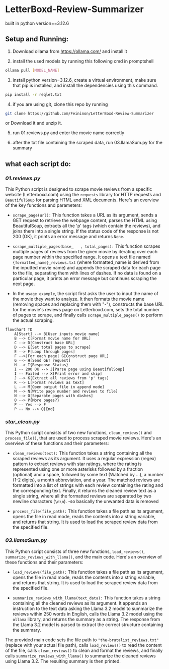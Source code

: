 # LetterBoxd-Review-Summarizer

built in python version==3.12.6

## Setup and Running:
1. Download ollama from https://ollama.com/ and install it 

2. install the used models by running this following cmd in promptshell
   
``` bash
ollama pull [MODEL_NAME]
```

3. install python version=3.12.6, create a virtual environment, make sure  that pip is installed, and install the dependencies using this command.
```bash
pip install -r reqlet.txt
```

4. if you are using git, clone this repo by running
```bash
git clone https://github.com/Feininon/LetterBoxd-Review-Summarizer
```
or Download it and unzip it.

5. run 01.reviews.py and enter the movie name correctly

6.  after the txt file containing the scraped data, run 03.llamaSum.py for the summary

## what each script do:

### _01.reviews.py_

This Python script is designed to scrape movie reviews from a specific website (Letterboxd.com) using the `requests` library for HTTP
requests and `BeautifulSoup` for parsing HTML and XML documents. Here's an overview of the key functions and parameters:

- `scrape_page(url):` This function takes a URL as its
argument, sends a GET request to retrieve the webpage
content, parses the HTML using BeautifulSoup, extracts all
the 'p' tags (which contain the reviews), and joins them
into a single string. If the status code of the response is
not 200 (OK), it prints an error message and returns
`None`.

- `scrape_multiple_pages(base_   , total_pages):` This function scrapes multiple pages of reviews
from the given movie by iterating over each page number within the specified range. It opens a text file named
`{formatted_name}_reviews.txt` (where formatted_name is derived from the inputted movie name) and appends the
scraped data for each page to the file, separating them with lines of dashes. If no data is found on a particular
page, it prints an error message but continues scraping the next page.

- In the `usage example`, the script first asks the user to input the name of the movie they want to analyze. It
then formats the movie name (removing spaces and replacing them with "-"), constructs the base URL for the
movie's reviews page on Letterboxd.com, sets the total number of pages to scrape, and finally calls `scrape_multiple_pages()` to perform the actual
scraping.

```mermaid
flowchart TD
    A[Start] --> B[User inputs movie name]
    B --> C[Format movie name for URL]
    C --> D[Construct base URL]
    D --> E[Set total pages to scrape]
    E --> F[Loop through pages]
    F -->|For each page| G[Construct page URL]
    G --> H[Send GET request]
    H --> I{Response Status}
    I -- 200 OK --> J[Parse page using BeautifulSoup]
    I -- Failed --> X[Print error and skip]
    J --> K[Extract all reviews from 'p' tags]
    K --> L[Format reviews as text]
    L --> M[Open output file in append mode]
    M --> N[Write page number and reviews to file]
    N --> O[Separate pages with dashes]
    O --> P{More pages?}
    P -- Yes --> F
    P -- No --> Q[End]

```

### _star_clean.py_

 This Python script consists of two new functions, `clean_reviews()` and `process_file()`, that are used to process scraped movie reviews. Here's an
overview of these functions and their parameters:

- `clean_reviews(text):` This function takes a string containing all the scraped reviews as its argument. It uses a regular expression (regex) pattern
to extract reviews with star ratings, where the rating is represented using one or more asterisks followed by a fraction (optional) and a space,
followed by some text (Watched by ...), a number (1-2 digits), a month abbreviation, and a year. The matched reviews are formatted into a list of
strings with each review containing the rating and the corresponding text. Finally, it returns the cleaned review text as a single string, where all
the formatted reviews are separated by two newline characters (`\n\n`). 
-so basically the unwanted data is removed

- `process_file(file_path):` This function takes a file path as its argument, opens the file in read mode, reads the contents into a string variable,
and returns that string. It is used to load the scraped review data from the specified file.

### _03.llamaSum.py_

 This Python script consists of three new functions, `load_reviews()`, `summarize_reviews_with_llama()`, and the main code. Here's an overview of
these functions and their parameters:

- `load_reviews(file_path):` This function takes a file path as its argument, opens the file in read mode, reads the contents into a string variable,
and returns that string. It is used to load the scraped review data from the specified file.

- `summarize_reviews_with_llama(text_data):` This function takes a string containing all the cleaned reviews as its argument. It appends an
instruction to the text data asking the Llama 3.2 model to summarize the reviews within 250 words in English, calls the Llama 3.2 model using the
`ollama` library, and returns the summary as a string. The response from the Llama 3.2 model is parsed to extract the correct structure containing the
summary.

The provided main code sets the file path to `"the-brutalist_reviews.txt"` (replace with your actual file path), calls `load_reviews()` to read the
content of the file, calls `clean_reviews()` to clean and format the reviews, and finally calls `summarize_reviews_with_llama()` to summarize the
cleaned reviews using Llama 3.2. The resulting summary is then printed.




